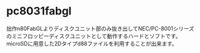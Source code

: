 # pc8031fabgl
拙作n80FabGLよりディスクユニット部のみ抜き出してNEC/PC-8001シリーズのミニフロッピーディスクユニットとして動作するハードとソフトです。microSDに用意した2Dタイプd88ファイルを利用することが出来ます。
